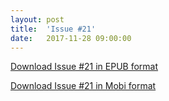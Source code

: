```yaml
---
layout: post
title:  'Issue #21'
date:   2017-11-28 09:00:00
---
```


[Download Issue #21 in EPUB format](https://critic-zebra-68386.netlify.com//issues/2017-11-28-issue-21.epub)

[Download Issue #21 in Mobi format](https://critic-zebra-68386.netlify.com//issues/2017-11-28-issue-21.mobi)
